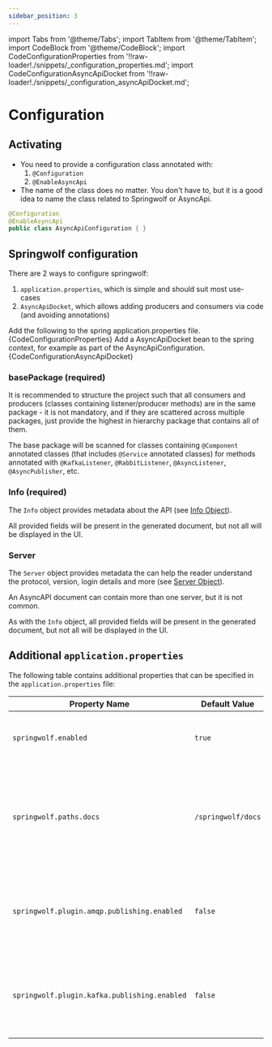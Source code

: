 ```yaml
---
sidebar_position: 3
---
```

import Tabs from '@theme/Tabs';
import TabItem from '@theme/TabItem';
import CodeBlock from '@theme/CodeBlock';
import CodeConfigurationProperties from '!!raw-loader!./snippets/_configuration_properties.md';
import CodeConfigurationAsyncApiDocket from '!!raw-loader!./snippets/_configuration_asyncApiDocket.md';

# Configuration

## Activating

- You need to provide a configuration class annotated with:
  1. `@Configuration`
  2. `@EnableAsyncApi`
- The name of the class does no matter. You don't have to, but it is a good idea to name the class related to Springwolf or AsyncApi.

```java
@Configuration
@EnableAsyncApi
public class AsyncApiConfiguration { }
```

## Springwolf configuration

There are 2 ways to configure springwolf:

1. `application.properties`, which is simple and should suit most use-cases
2. `AsyncApiDocket`, which allows adding producers and consumers via code (and avoiding annotations)

<Tabs>
  <TabItem value="application.properties" label="application.properties" default>
    Add the following to the spring application.properties file.
    <CodeBlock language="properties">{CodeConfigurationProperties}</CodeBlock>
  </TabItem>
  <TabItem value="AsyncApiDocket" label="AsyncApiDocket">
    Add a AsyncApiDocket bean to the spring context, for example as part of the AsyncApiConfiguration.
    <CodeBlock language="java">{CodeConfigurationAsyncApiDocket}</CodeBlock>
  </TabItem>
</Tabs>

### basePackage (required)

It is recommended to structure the project such that all consumers and producers (classes containing listener/producer methods) are in the same package - it is not mandatory, and if they are scattered across multiple packages, just provide the highest in hierarchy package that contains all of them.

The base package will be scanned for classes containing `@Component` annotated classes (that includes `@Service` annotated classes) for methods annotated with `@KafkaListener`, `@RabbitListener`, `@AsyncListener`, `@AsyncPublisher`, etc.

### Info (required)

The `Info` object provides metadata about the API (see [Info Object][info]).

All provided fields will be present in the generated document, but not all will be displayed in the UI.

### Server

The `Server` object provides metadata the can help the reader understand the protocol, version, login details and more (see [Server Object][server]).

An AsyncAPI document can contain more than one server, but it is not common.

As with the `Info` object, all provided fields will be present in the generated document, but not all will be displayed in the UI.

## Additional `application.properties`

The following table contains additional properties that can be specified in the `application.properties` file:

| Property Name                                | Default Value | Description                                                                                                               |
|----------------------------------------------| ------------- |---------------------------------------------------------------------------------------------------------------------------|
| `springwolf.enabled`                         | `true` | Allows to enable/disable springwolf at one central place.                                                                 |
| `springwolf.paths.docs`                      | `/springwolf/docs` | The path of the AsyncAPI document in JSON format. *Note that at the moment the UI will work only with the default value.* |
| `springwolf.plugin.amqp.publishing.enabled`  | `false` | Allow (anyone) to produce amqp messages from the UI. *Note that this has security implications*                           |
| `springwolf.plugin.kafka.publishing.enabled` | `false` | Allow (anyone) to produce kafka messages from the UI. *Note that this has security implications*                          |

[info]: https://www.asyncapi.com/docs/reference/specification/v2.0.0#infoObject.
[server]: https://www.asyncapi.com/docs/reference/specification/v2.0.0#serversObject